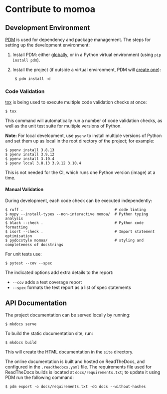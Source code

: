 # Contribute to momoa

## Development Environment

[PDM](https://pdm.fming.dev) is used for dependency and package management. The steps for setting up the development environment:

1. Install PDM: either [globally](https://pdm.fming.dev/latest/#recommended-installation-method), or in a Python virtual environment (using `pip install pdm`).

2. Install the project (if outside a virtual environment, PDM will [create one](https://pdm.fming.dev/latest/usage/venv/#virtualenv-auto-creation)):

        $ pdm install -d


### Code Validation

[tox](https://tox.wiki) is being used to execute multiple code validation checks at once:

```shell
$ tox
```

This command will automatically run a number of code validation checks, as well as the unit test suite for multiple versions of Python.

**Note:** For local development, use `pyenv` to install multiple versions of Python and set them up as local in the root directory of the project; for example:

```shell
$ pyenv install 3.8.13
$ pyenv install 3.9.12
$ pyenv install 3.10.4
$ pyenv local 3.8.13 3.9.12 3.10.4
```
This is not needed for the CI, which runs one Python version (image) at a time.

#### Manual Validation

During development, each code check can be executed independently:

```shell
$ ruff .                                         # code linting
$ mypy --install-types --non-interactive momoa/  # Python typing analysis
$ black --check .                                # Python code formatting
$ isort --check .                                # Import statement optimisation
$ pydocstyle momoa/                              # styling and completeness of docstrings  
```

For unit tests use:

```shell
$ pytest --cov --spec
```

The indicated options add extra details to the report:

* `--cov` adds a test coverage report
* `--spec` formats the test report as a list of spec statements


## API Documentation

The project documentation can be served locally by running:

```shell
$ mkdocs serve
```

To build the static documentation site, run:

```shell
$ mkdocs build
```

This will create the HTML documentation in the `site` directory.

The online documentation is built and hosted on ReadTheDocs, and configured in the `.readthedocs.yaml` file. The requirements file used for ReadTheDocs builds is located at `docs/requirements.txt`; to update it using PDM run the following command:

```shell
$ pdm export -o docs/requirements.txt -dG docs --without-hashes
```
